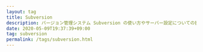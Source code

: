 ```yaml
---
layout: tag
title: Subversion
description: バージョン管理システム Subversion の使い方やサーバー設定についての技術ドキュメントです。
date: 2020-05-09T19:37:39+09:00
tag: subversion
permalink: /tags/subversion.html
---
```

